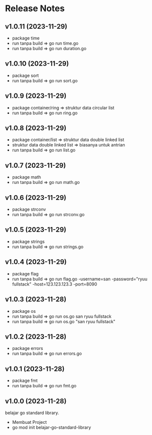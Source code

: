 # Release Notes


## v1.0.11 (2023-11-29)

- package time
- run tanpa build => go run time.go
- run tanpa build => go run duration.go

## v1.0.10 (2023-11-29)

- package sort
- run tanpa build => go run sort.go

## v1.0.9 (2023-11-29)

- package container/ring => struktur data circular list
- run tanpa build => go run ring.go

## v1.0.8 (2023-11-29)

- package container/list => struktur data double linked list
- struktur data double linked list => biasanya untuk antrian
- run tanpa build => go run list.go

## v1.0.7 (2023-11-29)

- package math
- run tanpa build => go run math.go

## v1.0.6 (2023-11-29)

- package strconv
- run tanpa build => go run strconv.go

## v1.0.5 (2023-11-29)

- package strings
- run tanpa build => go run strings.go

## v1.0.4 (2023-11-29)

- package flag
- run tanpa build => go run flag.go -username=san -password="ryuu fullstack" -host=123.123.123.3 -port=8090

## v1.0.3 (2023-11-28)

- package os
- run tanpa build => go run os.go san ryuu fullstack
- run tanpa build => go run os.go "san ryuu fullstack"

## v1.0.2 (2023-11-28)

- package errors
- run tanpa build => go run errors.go

## v1.0.1 (2023-11-28)

- package fmt
- run tanpa build => go run fmt.go

## v1.0.0 (2023-11-28)

belajar go standard library.

- Membuat Project
- go mod init belajar-go-standard-library

